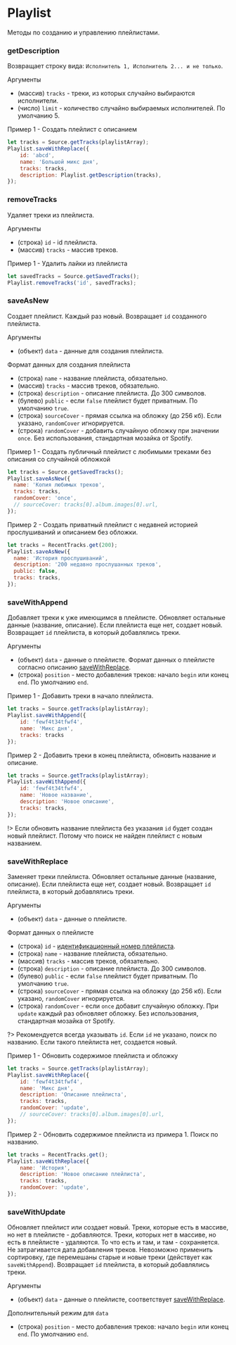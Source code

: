 # Playlist

Методы по созданию и управлению плейлистами.

### getDescription

Возвращает строку вида: `Исполнитель 1, Исполнитель 2... и не только`.

Аргументы
- (массив) `tracks` - треки, из которых случайно выбираются исполнители.
- (число) `limit` - количество случайно выбираемых исполнителей. По умолчанию 5.

Пример 1 - Создать плейлист с описанием
```js
let tracks = Source.getTracks(playlistArray);
Playlist.saveWithReplace({
    id: 'abcd',
    name: 'Большой микс дня',
    tracks: tracks,
    description: Playlist.getDescription(tracks),
});
```

### removeTracks

Удаляет треки из плейлиста.

Аргументы
- (строка) `id` - id плейлиста.
- (массив) `tracks` - массив треков.

Пример 1 - Удалить лайки из плейлиста
```js
let savedTracks = Source.getSavedTracks();
Playlist.removeTracks('id', savedTracks);
```

### saveAsNew

Создает плейлист. Каждый раз новый. Возвращает `id` созданного плейлиста.

Аргументы
- (объект) `data` - данные для создания плейлиста.

Формат данных для создания плейлиста
- (строка) `name` - название плейлиста, обязательно.
- (массив) `tracks` - массив треков, обязательно.
- (строка) `description` - описание плейлиста. До 300 символов.
- (булево) `public` - если `false` плейлист будет приватным. По умолчанию `true`.
- (строка) `sourceCover` - прямая ссылка на обложку (до 256 кб). Если указано, `randomCover` игнорируется. 
- (строка) `randomCover` - добавить случайную обложку при значении `once`. Без использования, стандартная мозайка от Spotify.

Пример 1 - Создать публичный плейлист с любимыми треками без описания со случайной обложкой
```js
let tracks = Source.getSavedTracks();
Playlist.saveAsNew({
  name: 'Копия любимых треков',
  tracks: tracks,
  randomCover: 'once',
  // sourceCover: tracks[0].album.images[0].url,
});
```

Пример 2 - Создать приватный плейлист с недавней историей прослушиваний и описанием без обложки.
```js
let tracks = RecentTracks.get(200);
Playlist.saveAsNew({
  name: 'История прослушиваний',
  description: '200 недавно прослушанных треков',
  public: false,
  tracks: tracks,
});
```

### saveWithAppend

Добавляет треки к уже имеющимся в плейлисте. Обновляет остальные данные (название, описание). Если плейлиста еще нет, создает новый. Возвращает `id` плейлиста, в который добавлялись треки.

Аргументы
- (объект) `data` - данные о плейлисте. Формат данных о плейлисте согласно описанию [saveWithReplace](/reference/playlist?id=savewithreplace).
- (строка) `position` - место добавления треков: начало `begin` или конец `end`. По умолчанию `end`.

Пример 1 - Добавить треки в начало плейлиста.
```js
let tracks = Source.getTracks(playlistArray);
Playlist.saveWithAppend({
    id: 'fewf4t34tfwf4',
    name: 'Микс дня',
    tracks: tracks
});
```

Пример 2 - Добавить треки в конец плейлиста, обновить название и описание.
```js
let tracks = Source.getTracks(playlistArray);
Playlist.saveWithAppend({
    id: 'fewf4t34tfwf4',
    name: 'Новое название',
    description: 'Новое описание',
    tracks: tracks,
});
```

!> Если обновить название плейлиста без указания `id` будет создан новый плейлист. Потому что поиск не найден плейлист с новым названием.

### saveWithReplace

Заменяет треки плейлиста. Обновляет остальные данные (название, описание). Если плейлиста еще нет, создает новый. Возвращает `id` плейлиста, в который добавлялись треки.

Аргументы
- (объект) `data` - данные о плейлисте.

Формат данных о плейлисте
- (строка) `id` - [идентификационный номер плейлиста](#идентификатор).
- (строка) `name` - название плейлиста, обязательно.
- (массив) `tracks` - массив треков, обязательно.
- (строка) `description` - описание плейлиста. До 300 символов.
- (булево) `public` - если `false` плейлист будет приватным. По умолчанию `true`.
- (строка) `sourceCover` - прямая ссылка на обложку (до 256 кб). Если указано, `randomCover` игнорируется. 
- (строка) `randomCover` - если `once` добавит случайную обложку. При `update` каждый раз обновляет обложку. Без использования, стандартная мозайка от Spotify.

?> Рекомендуется всегда указывать `id`. Если `id` не указано, поиск по названию. Если такого плейлиста нет, создается новый.

Пример 1 - Обновить содержимое плейлиста и обложку
```js
let tracks = Source.getTracks(playlistArray);
Playlist.saveWithReplace({
    id: 'fewf4t34tfwf4',
    name: 'Микс дня',
    description: 'Описание плейлиста',
    tracks: tracks,
    randomCover: 'update',
    // sourceCover: tracks[0].album.images[0].url,
});
```

Пример 2 - Обновить содержимое плейлиста из примера 1. Поиск по названию.
```js
let tracks = RecentTracks.get();
Playlist.saveWithReplace({
    name: 'История',
    description: 'Новое описание плейлиста',
    tracks: tracks,
    randomCover: 'update',
});
```

### saveWithUpdate

Обновляет плейлист или создает новый. Треки, которые есть в массиве, но нет в плейлисте - добавляются. Треки, которых нет в массиве, но есть в плейлисте - удаляются. То что есть и там, и там - сохраняется. Не затрагивается дата добавления треков. Невозможно применить сортировку, где перемешаны старые и новые треки (действует как `saveWithAppend`). Возвращает `id` плейлиста, в который добавлялись треки.

Аргументы
- (объект) `data` - данные о плейлисте, соответствует [saveWithReplace](/reference/playlist?id=savewithreplace).

Дополнительный режим для `data`
- (строка) `position` - место добавления треков: начало `begin` или конец `end`. По умолчанию `end`.
